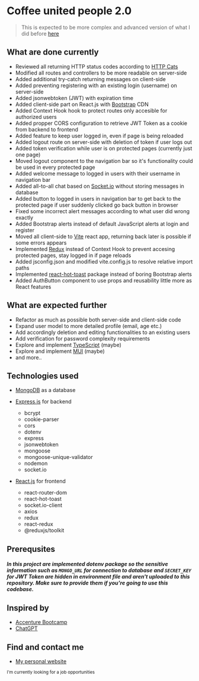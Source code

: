 # Coffee united people 2.0

> This is expected to be more complex and advanced version of what I did before [here](https://github.com/LaSTiqq/coffee-united-people)

## What are done currently

- Reviewed all returning HTTP status codes according to [HTTP Cats](https://http.cat/)
- Modified all routes and controllers to be more readable on server-side
- Added additional try-catch returning messages on client-side
- Added preventing registering with an existing login (username) on server-side
- Added jsonwebtoken (JWT) with expiration time
- Added client-side part on React.js with [Bootstrap](https://getbootstrap.com/) CDN
- Added Context Hook hook to protect routes only accesible for authorized users
- Added propper CORS configuration to retrieve JWT Token as a cookie from backend to frontend
- Added feature to keep user logged in, even if page is being reloaded
- Added logout route on server-side with deletion of token if user logs out
- Added token verification while user is on protected pages (currently just one page)
- Moved logout component to the navigation bar so it's functionality could be used in every protected page
- Added welcome message to logged in users with their username in navigation bar
- Added all-to-all chat based on [Socket.io](https://socket.io/) without storing messages in database
- Added button to logged in users in navigation bar to get back to the protected page if user suddenly clicked go back button in browser
- Fixed some incorrect alert messages according to what user did wrong exactly
- Added Bootstrap alerts instead of default JavaScript alerts at login and register
- Moved all client-side to [Vite](https://vitejs.dev/) react app, returning back later is possible if some errors appears
- Implemented [Redux](https://react-redux.js.org/) instead of Context Hook to prevent accesing protected pages, stay logged in if page reloads
- Added jsconfig.json and modified vite.config.js to resolve relative import paths
- Implemented [react-hot-toast](https://react-hot-toast.com/) package instead of boring Bootstrap alerts
- Added AuthButton component to use props and reusability little more as React features

## What are expected further

- Refactor as much as possible both server-side and client-side code
- Expand user model to more detailed profile (email, age etc.)
- Add accordingly deletion and editing functionalities to an existing users
- Add verification for password complexity requirements
- Explore and implement [TypeScript](https://www.typescriptlang.org/) (maybe)
- Explore and implement [MUI](https://mui.com/) (maybe)
- and more..

## Technologies used

- [MongoDB](https://www.mongodb.com/) as a database
- [Express.js](https://expressjs.com/) for backend

  - bcrypt
  - cookie-parser
  - cors
  - dotenv
  - express
  - jsonwebtoken
  - mongoose
  - mongoose-unique-validator
  - nodemon
  - socket.io

- [React.js](https://reactjs.org/) for frontend

  - react-router-dom
  - react-hot-toast
  - socket.io-client
  - axios
  - redux
  - react-redux
  - @reduxjs/toolkit

## Prerequsites

##### In this project are implemented dotenv package so the sensitive information such as `MONGO_URL` for connection to database and `SECRET_KEY` for JWT Token are hidden in environment file and aren't uploaded to this repository. Make sure to provide them if you're going to use this codebase.

## Inspired by

- [Accenture Bootcamp](https://bootcamp.lv/)
- [ChatGPT](https://chat.openai.com/chat)

## Find and contact me

- [My personal website](https://laurisstirna.eu.pythonanywhere.com/)

<sub>I'm currently looking for a job opportunities</sub>
